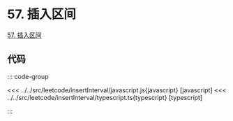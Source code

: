 # 57. 插入区间

[57. 插入区间](https://leetcode.cn/problems/insert-interval/description/)

## 代码

::: code-group

<<< ../../src/leetcode/insertInterval/javascript.js{javascript} [javascript]
<<< ../../src/leetcode/insertInterval/typescript.ts{typescript} [typescript]

:::
